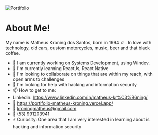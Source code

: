 ![Portifolio](https://preview.redd.it/6t16lhhz4aw41.jpg?width=960&crop=smart&auto=webp&s=4006d3f7fb41d5ef214cc243c626407ef1cd21af)
# About Me! 

My name is Matheus Kroning dos Santos, born in 1994 :leo: . In love with technology, old cars, custom motorcycles, music, beer and that black coffee.


- 🔭 I am currently working on Systems Development, using Windev.
- 🌱 I'm currently learning ReactJs, React Native
- 👯 I'm looking to collaborate on things that are within my reach, with open arms to challenges
- 🤔 I'm looking for help with hacking and information security
- 📫 How to get to me:
- Linkedin: https://www.linkedin.com/in/matheus-kr%C3%B6ning/
- :link: https://portifolio-matheus-kroning.vercel.app/
- :email: kroningmatheus@gmail.com
- :iphone: (53) 991203941
- ⚡ Curiosity: One area that I am very interested in learning about is hacking and information security
